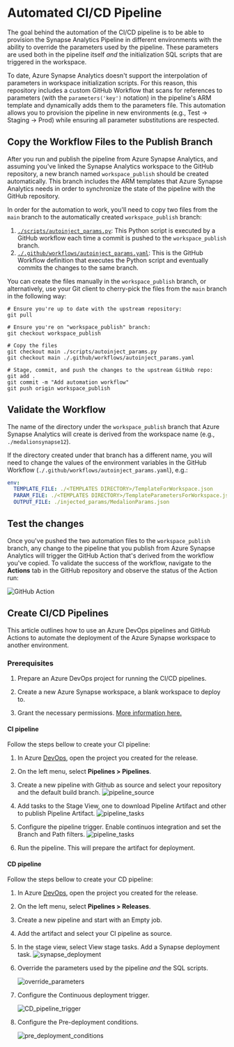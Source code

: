 # Automated CI/CD Pipeline

The goal behind the automation of the CI/CD pipeline is to be able
to provision the Synapse Analytics Pipeline in different environments
with the ability to override the parameters used by the pipeline.
These parameters are used both in the pipeline itself _and_ the
initialization SQL scripts that are triggered in the workspace.

To date, Azure Synapse Analytics doesn't support the interpolation
of parameters in workspace initialization scripts. For this reason,
this repository includes a custom GitHub Workflow that scans for
references to parameters (with the `parameters('key')` notation)
in the pipeline's ARM template and dynamically adds them to the
parameters file. This automation allows you to provision the pipeline
in new environments (e.g., Test -> Staging -> Prod) while ensuring
all parameter substitutions are respected.

## Copy the Workflow Files to the Publish Branch

After you run and publish the pipeline from Azure Synapse Analytics,
and assuming you've linked the Synapse Analytics workspace to the
GitHub repository, a new branch named `workspace_publish` should be
created automatically. This branch includes the ARM templates that
Azure Synapse Analytics needs in order to synchronize the state of
the pipeline with the GitHub repository.

In order for the automation to work, you'll need to copy two files
from the `main` branch to the automatically created
`workspace_publish` branch:

1. [`./scripts/autoinject_params.py`](../scripts/autoinject_params.py):
   This Python script is executed by a GitHub workflow each time
   a commit is pushed to the `workspace_publish` branch.
2. [`./.github/workflows/autoinject_params.yaml`](../.github/workflows/autoinject_params.yaml):
   This is the GitHub Workflow definition that executes the Python
   script and eventually commits the changes to the same branch.

You can create the files manually in the `workspace_publish` branch,
or alternatively, use your Git client to cherry-pick the files from
the `main` branch in the following way:

```shell
# Ensure you're up to date with the upstream repository:
git pull

# Ensure you're on "workspace_publish" branch:
git checkout workspace_publish

# Copy the files 
git checkout main ./scripts/autoinject_params.py
git checkout main ./.github/workflows/autoinject_params.yaml

# Stage, commit, and push the changes to the upstream GitHub repo:
git add .
git commit -m "Add automation workflow"
git push origin workspace_publish
```

## Validate the Workflow

The name of the directory under the `workspace_publish` branch that
Azure Synapse Analytics will create is derived from the workspace name
(e.g., `./medalionsynapse12`).

If the directory created under that branch has a different name, you will
need to change the values of the environment variables in the GitHub
Workflow (`./.github/workflows/autoinject_params.yaml`), e.g.:

```yaml
env:
  TEMPLATE_FILE: ./<TEMPLATES DIRECTORY>/TemplateForWorkspace.json
  PARAM_FILE: ./<TEMPLATES DIRECTORY>/TemplateParametersForWorkspace.json
  OUTPUT_FILE: ./injected_params/MedalionParams.json
```

## Test the changes

Once you've pushed the two automation files to the `workspace_publish`
branch, any change to the pipeline that you publish from Azure
Synapse Analytics will trigger the GitHub Action that's derived from
the workflow you've copied. To validate the success of the workflow,
navigate to the **Actions** tab in the GitHub repository and observe
the status of the Action run:

![GitHub Action](./gh_action.png)

## Create CI/CD Pipelines

This article outlines how to use an Azure DevOps pipelines and GitHub Actions to automate the deployment of the Azure Synapse workspace to another environment.

### Prerequisites

1. Prepare an Azure DevOps project for running the CI/CD pipelines.

1. Create a new Azure Synapse workspace, a blank workspace to deploy to.

1. Grant the necessary permissions. [More information here.](https://docs.microsoft.com/en-us/azure/synapse-analytics/cicd/continuous-integration-delivery#azure-synapse-analytics)

#### CI pipeline

Follow the steps bellow to create your CI pipeline:

1. In Azure [DevOps](https://dev.azure.com/), open the project you created for the release.

1. On the left menu, select **Pipelines > Pipelines**.

1. Create a new pipeline with Github as source and select your repository and the default build branch.
    ![pipeline_source](./pipeline_source.PNG)

1. Add tasks to the Stage View, one to download Pipeline Artifact and other to publish Pipeline Artifact.
    ![pipeline_tasks](./pipeline_tasks.PNG)

1. Configure the pipeline trigger. Enable continuos integration and set the Branch and Path filters.
    ![pipeline_tasks](./build_pipeline_triggers.PNG)

1. Run the pipeline. This will prepare the artifact for deployment.

#### CD pipeline

Follow the steps bellow to create your CD pipeline:

1. In Azure [DevOps](https://dev.azure.com/), open the project you created for the release.

1. On the left menu, select **Pipelines > Releases**.

1. Create a new pipeline and start with an Empty job.

1. Add the artifact and select your CI pipeline as source.

1. In the stage view, select View stage tasks. Add a Synapse deployment task.
    ![synapse_deployment](synapse_deployment.PNG)

1. Override the parameters used by the pipeline _and_ the SQL scripts.

    ![override_parameters](override_parameters.PNG)

1. Configure the Continuous deployment trigger.

    ![CD_pipeline_trigger](CD_pipeline_trigger.PNG)

1. Configure the Pre-deployment conditions.

    ![pre_deployment_conditions](pre_deployment_conditions.PNG)
